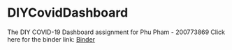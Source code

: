 # DIYCovidDashboard
The DIY COVID-19 Dashboard assignment for Phu Pham - 200773869
Click here for the binder link:
[Binder](https://mybinder.org/v2/gh/phupham83/DIYCovidDashboard/main?urlpath=voila%2Frender%2FCovidDashboard.ipynb)
